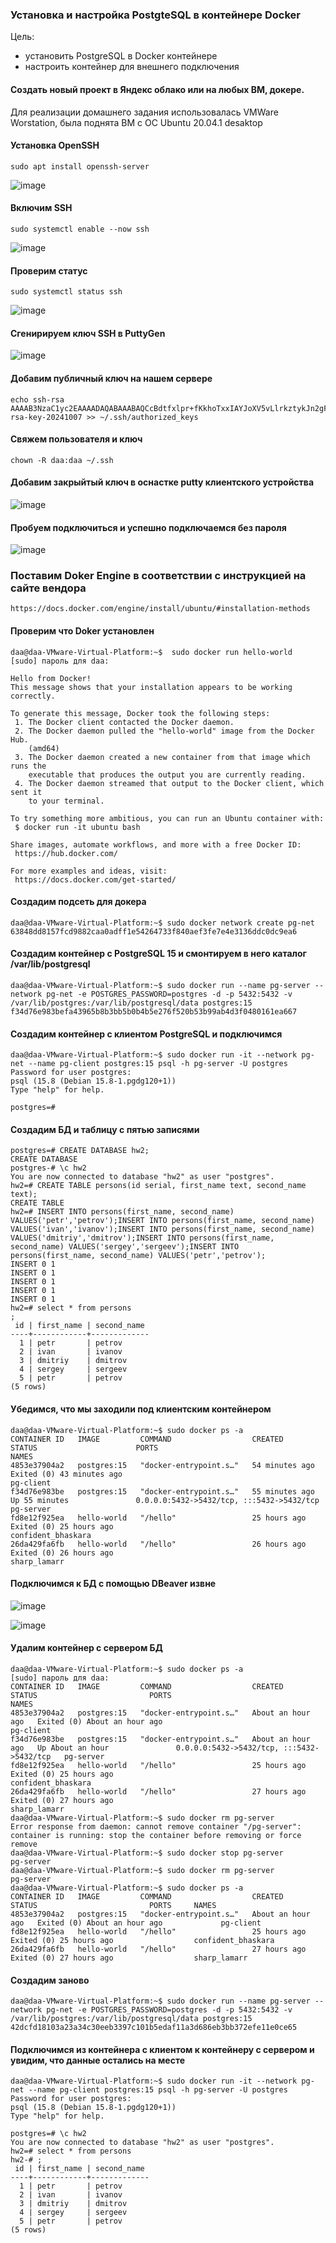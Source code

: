 ### Установка и настройка PostgteSQL в контейнере Docker

Цель:
- установить PostgreSQL в Docker контейнере
- настроить контейнер для внешнего подключения

#### Cоздать новый проект в Яндекс облако или на любых ВМ, докере.

Для реализации домашнего задания использовалась VMWare Worstation, была поднята ВМ с ОС Ubuntu 20.04.1 desaktop

#### Установка OpenSSH

```
sudo apt install openssh-server
```

![image](https://github.com/user-attachments/assets/7620c019-f33a-4e16-9775-e477b5bfd14d)

#### Включим SSH

```
sudo systemctl enable --now ssh
```
![image](https://github.com/user-attachments/assets/0d7ad1d9-e9aa-49cf-b921-94e7d1bc11c4)

#### Проверим статус

```
sudo systemctl status ssh
```
![image](https://github.com/user-attachments/assets/43adbe0b-e8db-49bf-8d5f-ff71b677dae6)

#### Сгенирируем ключ SSH в PuttyGen

![image](https://github.com/user-attachments/assets/afa38444-4ffb-4a91-8f2d-748630c4f31d)

#### Добавим публичный ключ на нашем сервере

```
echo ssh-rsa AAAAB3NzaC1yc2EAAAADAQABAAABAQCcBdtfxlpr+fKkhoTxxIAYJoXV5vLlrkztykJn2gFkmDDt6Gon0EUsSY0lk10C/SzwoVmfQR3GYEtpGbeGex8b0SaSxf4K/K6GUJgsBprbasabwYpA37P2PTE9Y7fIxrLsl4PjhWbDnalysl/Qef/LTUgiH6mR1oUxYSa+HP3D/i1L0O5XNI6jw88G6a+eKZlloVbcCxkSsC1+1Ay7NjAirZUR6BeQpUEnzM/KCm3nlx3z/adYQSZlb6i36ZibK4w5N3+o2wU0GKRyCrlWKnMo+fLtWQbZyp+O2DoN9+fYRiQ4ggfI1bgDXLT6UPQdGG3QxuB5Sqs4RFvI4NdmCgTH rsa-key-20241007 >> ~/.ssh/authorized_keys
```

#### Свяжем пользователя и ключ

```
chown -R daa:daa ~/.ssh
```

#### Добавим закрыйтый ключ в оснастке putty клиентского устройства

![image](https://github.com/user-attachments/assets/d812510c-24ad-4416-a21a-3f8cff3e066e)

#### Пробуем подключиться и успешно подключаемся без пароля

![image](https://github.com/user-attachments/assets/53d020ab-e080-4c15-807e-d6abb86d74b6)

### Поставим Doker Engine в соответствии с инструкцией на сайте вендора

```
https://docs.docker.com/engine/install/ubuntu/#installation-methods
```

#### Проверим что Doker установлен

```
daa@daa-VMware-Virtual-Platform:~$  sudo docker run hello-world
[sudo] пароль для daa:

Hello from Docker!
This message shows that your installation appears to be working correctly.

To generate this message, Docker took the following steps:
 1. The Docker client contacted the Docker daemon.
 2. The Docker daemon pulled the "hello-world" image from the Docker Hub.
    (amd64)
 3. The Docker daemon created a new container from that image which runs the
    executable that produces the output you are currently reading.
 4. The Docker daemon streamed that output to the Docker client, which sent it
    to your terminal.

To try something more ambitious, you can run an Ubuntu container with:
 $ docker run -it ubuntu bash

Share images, automate workflows, and more with a free Docker ID:
 https://hub.docker.com/

For more examples and ideas, visit:
 https://docs.docker.com/get-started/
```

#### Создадим подсеть для докера

```
daa@daa-VMware-Virtual-Platform:~$ sudo docker network create pg-net
63848dd8157fcd9882caa0adff1e54264733f840aef3fe7e4e3136ddc0dc9ea6
```

#### Создадим контейнер с PostgreSQL 15 и смонтируем в него каталог /var/lib/postgresql

```
daa@daa-VMware-Virtual-Platform:~$ sudo docker run --name pg-server --network pg-net -e POSTGRES_PASSWORD=postgres -d -p 5432:5432 -v /var/lib/postgres:/var/lib/postgresql/data postgres:15
f34d76e983befa43965b8b3bb5b0b4b5e276f520b53b99ab4d3f0480161ea667
```

#### Создадим контейнер с клиентом PostgreSQL и подключимся

```
daa@daa-VMware-Virtual-Platform:~$ sudo docker run -it --network pg-net --name pg-client postgres:15 psql -h pg-server -U postgres
Password for user postgres:
psql (15.8 (Debian 15.8-1.pgdg120+1))
Type "help" for help.

postgres=#
```

#### Создадим БД и таблицу с пятью записями

```
postgres=# CREATE DATABASE hw2;
CREATE DATABASE
postgres-# \c hw2
You are now connected to database "hw2" as user "postgres".
hw2=# CREATE TABLE persons(id serial, first_name text, second_name text);
CREATE TABLE
hw2=# INSERT INTO persons(first_name, second_name) VALUES('petr','petrov');INSERT INTO persons(first_name, second_name) VALUES('ivan','ivanov');INSERT INTO persons(first_name, second_name) VALUES('dmitriy','dmitrov');INSERT INTO persons(first_name, second_name) VALUES('sergey','sergeev');INSERT INTO persons(first_name, second_name) VALUES('petr','petrov');
INSERT 0 1
INSERT 0 1
INSERT 0 1
INSERT 0 1
INSERT 0 1
hw2=# select * from persons                                                                                                   ;
 id | first_name | second_name
----+------------+-------------
  1 | petr       | petrov
  2 | ivan       | ivanov
  3 | dmitriy    | dmitrov
  4 | sergey     | sergeev
  5 | petr       | petrov
(5 rows)

```

#### Убедимся, что мы заходили под клиентским контейнером

```
daa@daa-VMware-Virtual-Platform:~$ sudo docker ps -a
CONTAINER ID   IMAGE         COMMAND                  CREATED          STATUS                      PORTS                                       NAMES
4853e37904a2   postgres:15   "docker-entrypoint.s…"   54 minutes ago   Exited (0) 43 minutes ago                                               pg-client
f34d76e983be   postgres:15   "docker-entrypoint.s…"   55 minutes ago   Up 55 minutes               0.0.0.0:5432->5432/tcp, :::5432->5432/tcp   pg-server
fd8e12f925ea   hello-world   "/hello"                 25 hours ago     Exited (0) 25 hours ago                                                 confident_bhaskara
26da429fa6fb   hello-world   "/hello"                 26 hours ago     Exited (0) 26 hours ago                                                 sharp_lamarr
```

#### Подключимся к БД с помощью DBeaver извне

![image](https://github.com/user-attachments/assets/c8a5a8dc-80a3-4643-baa4-502802e4cc10)

![image](https://github.com/user-attachments/assets/2059474b-b676-41a2-b86b-f21da6f326bf)

#### Удалим контейнер с сервером БД

```
daa@daa-VMware-Virtual-Platform:~$ sudo docker ps -a
[sudo] пароль для daa:
CONTAINER ID   IMAGE         COMMAND                  CREATED             STATUS                         PORTS                                       NAMES
4853e37904a2   postgres:15   "docker-entrypoint.s…"   About an hour ago   Exited (0) About an hour ago                                               pg-client
f34d76e983be   postgres:15   "docker-entrypoint.s…"   About an hour ago   Up About an hour               0.0.0.0:5432->5432/tcp, :::5432->5432/tcp   pg-server
fd8e12f925ea   hello-world   "/hello"                 25 hours ago        Exited (0) 25 hours ago                                                    confident_bhaskara
26da429fa6fb   hello-world   "/hello"                 27 hours ago        Exited (0) 27 hours ago                                                    sharp_lamarr
daa@daa-VMware-Virtual-Platform:~$ sudo docker rm pg-server
Error response from daemon: cannot remove container "/pg-server": container is running: stop the container before removing or force remove
daa@daa-VMware-Virtual-Platform:~$ sudo docker stop pg-server
pg-server
daa@daa-VMware-Virtual-Platform:~$ sudo docker rm pg-server
pg-server
daa@daa-VMware-Virtual-Platform:~$ sudo docker ps -a
CONTAINER ID   IMAGE         COMMAND                  CREATED             STATUS                         PORTS     NAMES
4853e37904a2   postgres:15   "docker-entrypoint.s…"   About an hour ago   Exited (0) About an hour ago             pg-client
fd8e12f925ea   hello-world   "/hello"                 25 hours ago        Exited (0) 25 hours ago                  confident_bhaskara
26da429fa6fb   hello-world   "/hello"                 27 hours ago        Exited (0) 27 hours ago                  sharp_lamarr
```

#### Создадим заново

```
daa@daa-VMware-Virtual-Platform:~$ sudo docker run --name pg-server --network pg-net -e POSTGRES_PASSWORD=postgres -d -p 5432:5432 -v /var/lib/postgres:/var/lib/postgresql/data postgres:15
42dcfd18103a23a34c30eeb3397c101b5edaf11a3d686eb3bb372efe11e0ce65
```

#### Подключимся из контейнера с клиентом к контейнеру с сервером и увидим, что данные остались на месте

```
daa@daa-VMware-Virtual-Platform:~$ sudo docker run -it --network pg-net --name pg-client postgres:15 psql -h pg-server -U postgres
Password for user postgres:
psql (15.8 (Debian 15.8-1.pgdg120+1))
Type "help" for help.

postgres=# \c hw2
You are now connected to database "hw2" as user "postgres".
hw2=# select * from persons
hw2-# ;
 id | first_name | second_name
----+------------+-------------
  1 | petr       | petrov
  2 | ivan       | ivanov
  3 | dmitriy    | dmitrov
  4 | sergey     | sergeev
  5 | petr       | petrov
(5 rows)
```


